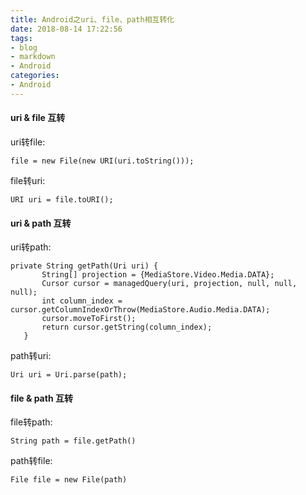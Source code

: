 ```yaml
---
title: Android之uri、file、path相互转化
date: 2018-08-14 17:22:56
tags:
- blog
- markdown
- Android 
categories:
- Android 
---
```


#### uri & file 互转

uri转file:

```
file = new File(new URI(uri.toString()));  
```

file转uri:

```
URI uri = file.toURI();  
```

#### uri & path 互转
uri转path:

```
private String getPath(Uri uri) {  
       String[] projection = {MediaStore.Video.Media.DATA};  
       Cursor cursor = managedQuery(uri, projection, null, null, null);  
       int column_index = cursor.getColumnIndexOrThrow(MediaStore.Audio.Media.DATA);  
       cursor.moveToFirst();  
       return cursor.getString(column_index);  
   }  
```

path转uri:

```
Uri uri = Uri.parse(path);  
```

#### file & path 互转
file转path:

```
String path = file.getPath()  
```

path转file:

```
File file = new File(path)  
```